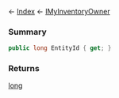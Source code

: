 ← [Index](Api-Index) ← [IMyInventoryOwner](VRage.Game.ModAPI.Ingame.IMyInventoryOwner)

### Summary

```csharp
public long EntityId { get; }
```

### Returns

[long](System.Int64)

